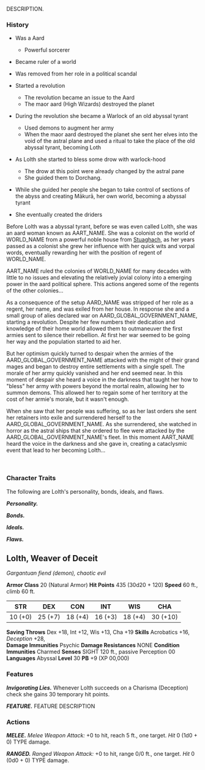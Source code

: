 DESCRIPTION.

### History
- Was a Aard
	- Powerful sorcerer
- Became ruler of a world
- Was removed from her role in a political scandal
- Started a revolution
	- The revolution became an issue to the Aard
	- The maor aard (High Wizards) destroyed the planet
- During the revolution she became a Warlock of an old abyssal tyrant
	- Used demons to augment her army
	- When the maor aard destroyed the planet she sent her elves into the void of the astral plane and used a ritual to take the place of the old abyssal tyrant, becoming Loth

- As Lolth she started to bless some drow with warlock-hood
	- The drow at this point were already changed by the astral pane
	- She guided them to Dorchang.
- While she guided her people she began to take control of sections of the abyss and creating Mākurā, her own world, becoming a abyssal tyrant
- She eventually created the driders

Before Lolth was a abyssal tyrant, before se was even called Lolth, she was an aard woman known as AART_NAME. She was a colonist on the world of WORLD_NAME from a powerful noble house from [Stuaghach](Ghrian#Stuaghach), as her years passed as a colonist she grew her influence with her quick wits and vorpal words, eventually rewarding her with the position of regent of WORLD_NAME.

AART_NAME ruled the colonies of WORLD_NAME for many decades with little to no issues and elevating the relatively jovial colony into a emerging power in the aard political sphere. This actions angered some of the regents of the other colonies...

As a consequence of the setup AARD_NAME was stripped of her role as a regent, her name, and was exiled from her house. In response she and a small group of alies declared war on AARD_GLOBAL_GOVERNMENT_NAME, starting a revolution. Despite her few numbers their dedication and knowledge of their home world allowed them to outmaneuver the first armies sent to silence their rebellion. At first her war seemed to be going her way and the population started to aid her.

But her optimism quickly turned to despair when the armies of the AARD_GLOBAL_GOVERNMENT_NAME attacked with the might of their grand mages and began to destroy entire settlements with a single spell. The morale of her army quickly vanished and her end seemed near. In this moment of despair she heard a voice in the darkness that taught her how to "bless" her army with powers beyond the mortal realm, allowing her to summon demons. This allowed her to regain some of her territory at the cost of her armie's morale, but it wasn't enough.

When she saw that her people was suffering, so as her last orders she sent her retainers into exile and surrendered herself to the AARD_GLOBAL_GOVERNMENT_NAME. As she surrendered, she watched in horror as the astral ships that she ordered to flee were attacked by the AARD_GLOBAL_GOVERNMENT_NAME's fleet. In this moment AART_NAME heard the voice in the darkness and she gave in, creating a cataclysmic event that lead to her becoming Lolth...

<br>

### Character Traits
The following are Lolth's personality, bonds, ideals, and flaws.

***Personality.***


***Bonds.***


***Ideals.***


***Flaws.***


## Lolth, Weaver of Deceit
*Gargantuan fiend (demon), chaotic evil*

**Armor Class** 20 (Natural Armor)
**Hit Points** 435 (30d20 + 120)
**Speed** 60 ft., climb 60 ft.

|   STR   |   DEX   |   CON   |   INT   |   WIS   |   CHA    |
|:-------:|:-------:|:-------:|:-------:|:-------:|:--------:|
| 10 (+0) | 25 (+7) | 18 (+4) | 16 (+3) | 18 (+4) | 30 (+10) |

**Saving Throws** Dex +18, Int +12, Wis +13, Cha +19 
**Skills** Acrobatics +16, *Deception* +28,  
**Damage Immunities** Psychic
**Damage Resistances** NONE
**Condition Immunities** Charmed
**Senses** SIGHT 120 ft., passive Perception 00
**Languages** Abyssal
**Level** 30 **PB** +9 (XP 00,000)

### Features
***Invigorating Lies.*** Whenever Lolth succeeds on a Charisma (Deception) check she gains 30 temporary hit points.

***FEATURE.*** FEATURE DESCRIPTION

### Actions
***MELEE.*** *Melee Weapon Attack:* +0 to hit, reach 5 ft., one target. *Hit* 0 (1d0 + 0) TYPE damage. 

***RANGED.*** *Ranged Weapon Attack:* +0 to hit, range 0/0 ft., one target. *Hit* 0 (0d0 + 0) TYPE damage.

